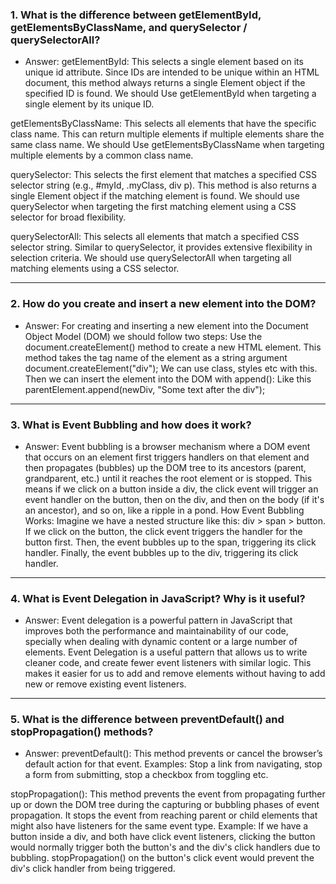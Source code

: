 ### 1. What is the difference between getElementById, getElementsByClassName, and querySelector / querySelectorAll?
- Answer:
getElementById: This selects a single element based on its unique id attribute. Since IDs are intended to be unique within an HTML document, this method always returns a single Element object if the specified ID is found. We should Use getElementById when targeting a single element by its unique ID.

getElementsByClassName: This selects all elements that have the specific class name. This can return multiple elements if multiple elements share the same class name. We should Use getElementsByClassName when targeting multiple elements by a common class name.

querySelector: This selects the first element that matches a specified CSS selector string (e.g., #myId, .myClass, div p). This method is also returns a single Element object if the matching element is found. We should use querySelector when targeting the first matching element using a CSS selector for broad flexibility.

querySelectorAll: This selects all elements that match a specified CSS selector string. Similar to querySelector, it provides extensive flexibility in selection criteria. We should use querySelectorAll when targeting all matching elements using a CSS selector.

---

### 2. How do you create and insert a new element into the DOM?
- Answer:
For creating and inserting a new element into the Document Object Model (DOM) we should follow two steps: Use the document.createElement() method to create a new HTML element. This method takes the tag name of the element as a string argument document.createElement("div"); We can use class, styles etc with this. Then we can insert the element into the DOM with append():  Like this parentElement.append(newDiv, "Some text after the div");

---

### 3. What is Event Bubbling and how does it work?
- Answer:
Event bubbling is a browser mechanism where a DOM event that occurs on an element first triggers handlers on that element and then propagates (bubbles) up the DOM tree to its ancestors (parent, grandparent, etc.) until it reaches the root element or is stopped. This means if we click on a button inside a div, the click event will trigger an event handler on the button, then on the div, and then on the body (if it's an ancestor), and so on, like a ripple in a pond.
How Event Bubbling Works:
Imagine we have a nested structure like this: div > span > button. If we click on the button, the click event triggers the handler for the button first. Then, the event bubbles up to the span, triggering its click handler.
Finally, the event bubbles up to the div, triggering its click handler.

---

### 4. What is Event Delegation in JavaScript? Why is it useful?
- Answer:
Event delegation is a powerful pattern in JavaScript that improves both the performance and maintainability of our code, specially when dealing with dynamic content or a large number of elements.
Event Delegation is a useful pattern that allows us to write cleaner code, and create fewer event listeners with similar logic. This makes it easier for us to add and remove elements without having to add new or remove existing event listeners.

---

### 5. What is the difference between preventDefault() and stopPropagation() methods?
- Answer:
preventDefault(): This method prevents or cancel the browser’s default action for that event. Examples: Stop a link from navigating, stop a form from submitting, stop a checkbox from toggling etc.

stopPropagation():
This method prevents the event from propagating further up or down the DOM tree during the capturing or bubbling phases of event propagation. It stops the event from reaching parent or child elements that might also have listeners for the same event type. Example: If we have a button inside a div, and both have click event listeners, clicking the button would normally trigger both the button's and the div's click handlers due to bubbling. stopPropagation() on the button's click event would prevent the div's click handler from being triggered.
